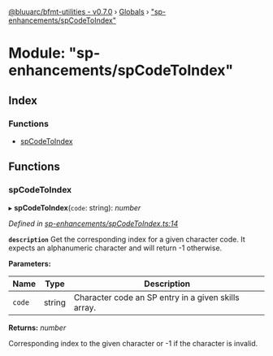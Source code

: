 [@bluuarc/bfmt-utilities - v0.7.0](../README.md) › [Globals](../globals.md) › ["sp-enhancements/spCodeToIndex"](_sp_enhancements_spcodetoindex_.md)

# Module: "sp-enhancements/spCodeToIndex"

## Index

### Functions

* [spCodeToIndex](_sp_enhancements_spcodetoindex_.md#spcodetoindex)

## Functions

###  spCodeToIndex

▸ **spCodeToIndex**(`code`: string): *number*

*Defined in [sp-enhancements/spCodeToIndex.ts:14](https://github.com/BluuArc/bfmt-utilities/blob/master/src/sp-enhancements/spCodeToIndex.ts#L14)*

**`description`** Get the corresponding index for a given character code.
It expects an alphanumeric character and will return -1 otherwise.

**Parameters:**

Name | Type | Description |
------ | ------ | ------ |
`code` | string | Character code an SP entry in a given skills array. |

**Returns:** *number*

Corresponding index to the given character or -1 if the
character is invalid.
